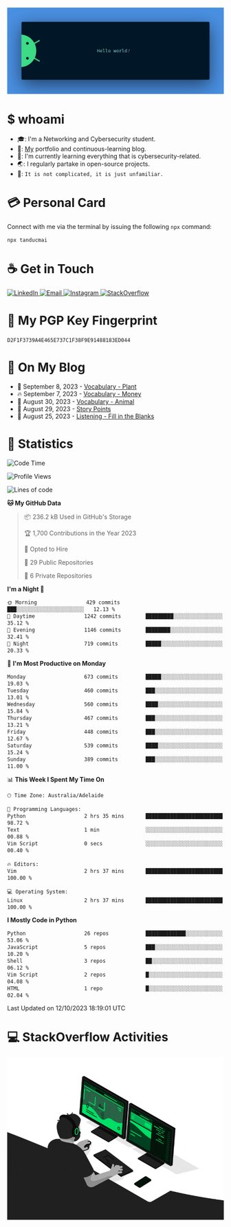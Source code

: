 <p align="center"><img src="assets/banner.png" /></p>

[//]: ![](https://github.com/tanducmai/tanducmai/actions/workflows/waka-stats.yml/badge.svg)
[//]: ![](https://github.com/tanducmai/tanducmai/actions/workflows/latest-blogs.yml/badge.svg)
[//]: ![](https://github.com/tanducmai/tanducmai/actions/workflows/stackoverflow-activities.yml/badge.svg)

# $ whoami

- :mortar_board:: I'm a Networking and Cybersecurity student.
- :telescope:: [My](https://tanducmai.com/) portfolio and continuous-learning blog.
- :seedling:: I'm currently learning everything that is cybersecurity-related.
- :earth_asia:: I regularly partake in open-source projects.
- :speech_balloon:: `It is not complicated, it is just unfamiliar.`

# :credit_card: Personal Card

Connect with me via the terminal by issuing the following `npx` command:

```bash
npx tanducmai
```

# :coffee: Get in Touch

<a target="_blank" href="https://www.linkedin.com/in/tanducmai/">
  <img alt="LinkedIn" src="https://img.shields.io/badge/LinkedIn-0077B5?style=for-the-badge&logo=linkedin&logoColor=white" />
</a>
<a target="_blank" href="mailto:henryfromvietnam@gmail.com">
  <img alt="Email" src="https://img.shields.io/badge/Gmail-D14836?style=for-the-badge&logo=gmail&logoColor=white" />
</a>
<a target="_blank" href="https://www.instagram.com/henry.maii/">
  <img alt="Instagram" src="https://img.shields.io/badge/Instagram-E4405F?style=for-the-badge&logo=instagram&logoColor=white" />
</a>
<a target="_blank" href="https://stackoverflow.com/users/16999206/tanducmai">
  <img alt="StackOverflow" src="https://img.shields.io/static/v1?message=Stackoverflow&logo=stackoverflow&label=&color=FE7A16&logoColor=white&labelColor=&style=for-the-badge" />
</a>

# :closed_lock_with_key: My PGP Key Fingerprint

`D2F1F3739A4E465E737C1F38F9E91488183ED044`

# :scroll: On My Blog

<!-- BLOG-POST-LIST:START -->
 - 💯 September 8, 2023 - [Vocabulary - Plant](https://tanducmai.com/posts/glossaries/vocabulary-plant/)
 - 🔥 September 7, 2023 - [Vocabulary - Money](https://tanducmai.com/posts/glossaries/vocabulary-money/)
 - 💫 August 30, 2023 - [Vocabulary - Animal](https://tanducmai.com/posts/glossaries/vocabulary-animal/)
 - 🚀 August 29, 2023 - [Story Points](https://tanducmai.com/posts/agile-development-and-governance/story-points/)
 - 🌮 August 25, 2023 - [Listening - Fill in the Blanks](https://tanducmai.com/posts/glossaries/lfib/)<!-- BLOG-POST-LIST:END -->

# :1234: Statistics

<!--START_SECTION:waka-->
![Code Time](http://img.shields.io/badge/Code%20Time-136%20hrs%2032%20mins-blue)

![Profile Views](http://img.shields.io/badge/Profile%20Views-4-blue)

![Lines of code](https://img.shields.io/badge/From%20Hello%20World%20I%27ve%20Written-9.1%20million%20lines%20of%20code-blue)

**🐱 My GitHub Data** 

> 📦 236.2 kB Used in GitHub's Storage 
 > 
> 🏆 1,700 Contributions in the Year 2023
 > 
> 💼 Opted to Hire
 > 
> 📜 29 Public Repositories 
 > 
> 🔑 6 Private Repositories 
 > 
**I'm a Night 🦉** 

```text
🌞 Morning                429 commits         ███░░░░░░░░░░░░░░░░░░░░░░   12.13 % 
🌆 Daytime                1242 commits        █████████░░░░░░░░░░░░░░░░   35.12 % 
🌃 Evening                1146 commits        ████████░░░░░░░░░░░░░░░░░   32.41 % 
🌙 Night                  719 commits         █████░░░░░░░░░░░░░░░░░░░░   20.33 % 
```
📅 **I'm Most Productive on Monday** 

```text
Monday                   673 commits         █████░░░░░░░░░░░░░░░░░░░░   19.03 % 
Tuesday                  460 commits         ███░░░░░░░░░░░░░░░░░░░░░░   13.01 % 
Wednesday                560 commits         ████░░░░░░░░░░░░░░░░░░░░░   15.84 % 
Thursday                 467 commits         ███░░░░░░░░░░░░░░░░░░░░░░   13.21 % 
Friday                   448 commits         ███░░░░░░░░░░░░░░░░░░░░░░   12.67 % 
Saturday                 539 commits         ████░░░░░░░░░░░░░░░░░░░░░   15.24 % 
Sunday                   389 commits         ███░░░░░░░░░░░░░░░░░░░░░░   11.00 % 
```


📊 **This Week I Spent My Time On** 

```text
🕑︎ Time Zone: Australia/Adelaide

💬 Programming Languages: 
Python                   2 hrs 35 mins       █████████████████████████   98.72 % 
Text                     1 min               ░░░░░░░░░░░░░░░░░░░░░░░░░   00.88 % 
Vim Script               0 secs              ░░░░░░░░░░░░░░░░░░░░░░░░░   00.40 % 

🔥 Editors: 
Vim                      2 hrs 37 mins       █████████████████████████   100.00 % 

💻 Operating System: 
Linux                    2 hrs 37 mins       █████████████████████████   100.00 % 
```

**I Mostly Code in Python** 

```text
Python                   26 repos            █████████████░░░░░░░░░░░░   53.06 % 
JavaScript               5 repos             ███░░░░░░░░░░░░░░░░░░░░░░   10.20 % 
Shell                    3 repos             ██░░░░░░░░░░░░░░░░░░░░░░░   06.12 % 
Vim Script               2 repos             █░░░░░░░░░░░░░░░░░░░░░░░░   04.08 % 
HTML                     1 repo              █░░░░░░░░░░░░░░░░░░░░░░░░   02.04 % 
```




 Last Updated on 12/10/2023 18:19:01 UTC
<!--END_SECTION:waka-->

# :computer: StackOverflow Activities

<!-- STACKOVERFLOW:START -->
<!-- STACKOVERFLOW:END -->

<p align="center"><img src="assets/developer.gif" /></p>
